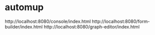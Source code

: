 # automup

http://localhost:8080/console/index.html
http://localhost:8080/form-builder/index.html
http://localhost:8080/graph-editor/index.html

